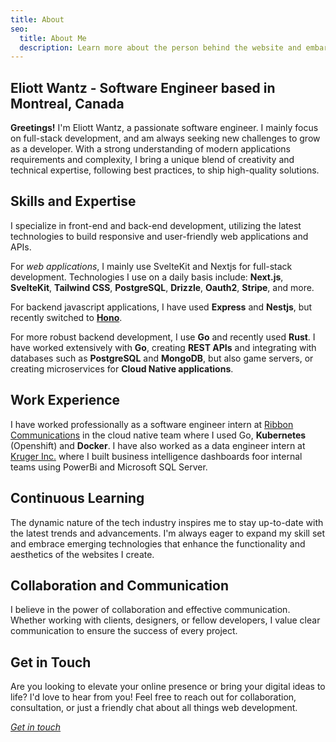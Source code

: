 ```yaml
---
title: About
seo:
  title: About Me
  description: Learn more about the person behind the website and embark on a journey of inspiration and shared experiences.
---
```


## Eliott Wantz - Software Engineer based in Montreal, Canada

**Greetings!** I'm Eliott Wantz, a passionate software engineer. I mainly focus on full-stack development, and am always seeking new challenges to grow as a developer. With a strong understanding of modern applications requirements and complexity, I bring a unique blend of creativity and technical expertise, following best practices, to ship high-quality solutions.

## Skills and Expertise

I specialize in front-end and back-end development, utilizing the latest technologies to build responsive and user-friendly web applications and APIs.

For _web applications_, I mainly use SvelteKit and Nextjs for full-stack development. Technologies I use on a daily basis include:
**Next.js**, **SvelteKit**, **Tailwind CSS**, **PostgreSQL**, **Drizzle**, **Oauth2**, **Stripe**, and more.

For backend javascript applications, I have used **Express** and **Nestjs**, but recently switched to [**Hono**](https://hono.dev/).

For more robust backend development, I use **Go** and recently used **Rust**. I have worked extensively with **Go**, creating **REST APIs** and integrating with databases such as **PostgreSQL** and **MongoDB**, but also game servers, or creating microservices for **Cloud Native applications**.

## Work Experience

I have worked professionally as a software engineer intern at [Ribbon Communications](https://ribboncommunications.com/) in the cloud native team where I used Go, **Kubernetes** (Openshift) and **Docker**. I have also worked as a data engineer intern at [Kruger Inc.](https://www.kruger.com/) where I built business intelligence dashboards foor internal teams using PowerBi and Microsoft SQL Server.

## Continuous Learning

The dynamic nature of the tech industry inspires me to stay up-to-date with the latest trends and advancements. I'm always eager to expand my skill set and embrace emerging technologies that enhance the functionality and aesthetics of the websites I create.

## Collaboration and Communication

I believe in the power of collaboration and effective communication. Whether working with clients, designers, or fellow developers, I value clear communication to ensure the success of every project.

## Get in Touch

Are you looking to elevate your online presence or bring your digital ideas to life? I'd love to hear from you! Feel free to reach out for collaboration, consultation, or just a friendly chat about all things web development.

<a href="/contact">_Get in touch_</a>
